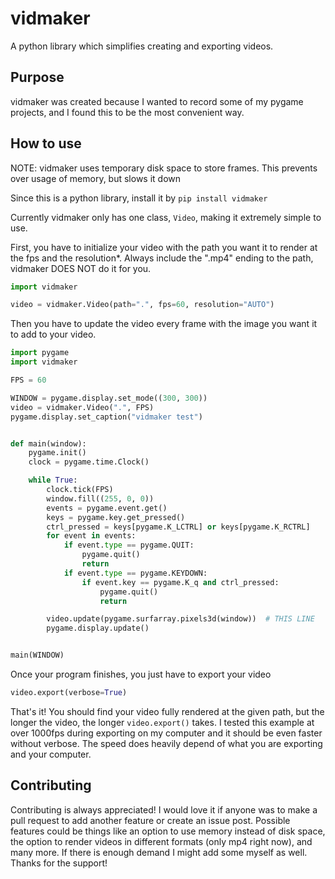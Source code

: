 # vidmaker

A python library which simplifies creating and exporting videos.

## Purpose

vidmaker was created because I wanted to record some of my pygame projects, and I found this to be the most convenient way.

## How to use

NOTE: vidmaker uses temporary disk space to store frames. This prevents over usage of memory, but slows it down

Since this is a python library, install it by `pip install vidmaker`

Currently vidmaker only has one class, `Video`, making it extremely simple to use.

First, you have to initialize your video with the path you want it to render at the fps and the resolution\*. Always include the ".mp4" ending to the path, vidmaker DOES NOT do it for you.

```py
import vidmaker

video = vidmaker.Video(path=".", fps=60, resolution="AUTO")
```

Then you have to update the video every frame with the image you want it to add to your video.

```py
import pygame
import vidmaker

FPS = 60

WINDOW = pygame.display.set_mode((300, 300))
video = vidmaker.Video(".", FPS)
pygame.display.set_caption("vidmaker test")


def main(window):
    pygame.init()
    clock = pygame.time.Clock()

    while True:
        clock.tick(FPS)
        window.fill((255, 0, 0))
        events = pygame.event.get()
        keys = pygame.key.get_pressed()
        ctrl_pressed = keys[pygame.K_LCTRL] or keys[pygame.K_RCTRL]
        for event in events:
            if event.type == pygame.QUIT:
                pygame.quit()
                return
            if event.type == pygame.KEYDOWN:
                if event.key == pygame.K_q and ctrl_pressed:
                    pygame.quit()
                    return

        video.update(pygame.surfarray.pixels3d(window))  # THIS LINE
        pygame.display.update()


main(WINDOW)
```

Once your program finishes, you just have to export your video

```py
video.export(verbose=True)
```

That's it! You should find your video fully rendered at the given path, but the longer the video, the longer `video.export()` takes. I tested this example at over 1000fps during exporting on my computer and it should be even faster without verbose. The speed does heavily depend of what you are exporting and your computer.

## Contributing

Contributing is always appreciated! I would love it if anyone was to make a pull request to add another feature or create an issue post. Possible features could be things like an option to use memory instead of disk space, the option to render videos in different formats (only mp4 right now), and many more. If there is enough demand I might add some myself as well. Thanks for the support!
